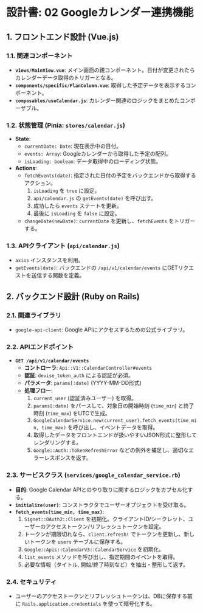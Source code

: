 # 設計書: 02 Googleカレンダー連携機能

## 1. フロントエンド設計 (Vue.js)

### 1.1. 関連コンポーネント

- **`views/MainView.vue`**: メイン画面の親コンポーネント。日付が変更されたらカレンダーデータ取得のトリガーとなる。
- **`components/specific/PlanColumn.vue`**: 取得した予定データを表示するコンポーネント。
- **`composables/useCalendar.js`**: カレンダー関連のロジックをまとめたコンポーザブル。

### 1.2. 状態管理 (Pinia: `stores/calendar.js`)

- **State**:
    - `currentDate: Date`: 現在表示中の日付。
    - `events: Array`: Googleカレンダーから取得した予定の配列。
    - `isLoading: boolean`: データ取得中のローディング状態。
- **Actions**:
    - `fetchEvents(date)`: 指定された日付の予定をバックエンドから取得するアクション。
        1. `isLoading` を `true` に設定。
        2. `api/calendar.js` の `getEvents(date)` を呼び出す。
        3. 成功したら `events` ステートを更新。
        4. 最後に `isLoading` を `false` に設定。
    - `changeDate(newDate)`: `currentDate` を更新し、`fetchEvents` をトリガーする。

### 1.3. APIクライアント (`api/calendar.js`)

- `axios` インスタンスを利用。
- `getEvents(date)`: バックエンドの `/api/v1/calendar/events` にGETリクエストを送信する関数を定義。

## 2. バックエンド設計 (Ruby on Rails)

### 2.1. 関連ライブラリ

- `google-api-client`: Google APIにアクセスするための公式ライブラリ。

### 2.2. APIエンドポイント

- **`GET /api/v1/calendar/events`**
    - **コントローラ**: `Api::V1::CalendarController#events`
    - **認証**: `devise_token_auth` による認証が必須。
    - **パラメータ**: `params[:date]` (YYYY-MM-DD形式)
    - **処理フロー**:
        1. `current_user` (認証済みユーザー) を取得。
        2. `params[:date]` をパースして、対象日の開始時刻 (`time_min`) と終了時刻 (`time_max`) をUTCで生成。
        3. `GoogleCalendarService.new(current_user).fetch_events(time_min, time_max)` を呼び出し、イベントデータを取得。
        4. 取得したデータをフロントエンドが扱いやすいJSON形式に整形してレンダリングする。
        5. `Google::Auth::TokenRefreshError` などの例外を補足し、適切なエラーレスポンスを返す。

### 2.3. サービスクラス (`services/google_calendar_service.rb`)

- **目的**: Google Calendar APIとのやり取りに関するロジックをカプセル化する。
- **`initialize(user)`**: コンストラクタでユーザーオブジェクトを受け取る。
- **`fetch_events(time_min, time_max)`**: 
    1. `Signet::OAuth2::Client` を初期化。クライアントID/シークレット、ユーザーのアクセストークン/リフレッシュトークンを設定。
    2. トークンが期限切れなら、`client.refresh!` でトークンを更新し、新しいトークンを `users` テーブルに保存する。
    3. `Google::Apis::CalendarV3::CalendarService` を初期化。
    4. `list_events` メソッドを呼び出し、指定期間のイベントを取得。
    5. 必要な情報（タイトル, 開始/終了時刻など）を抽出・整形して返す。

### 2.4. セキュリティ

- ユーザーのアクセストークンとリフレッシュトークンは、DBに保存する前に `Rails.application.credentials` を使って暗号化する。
